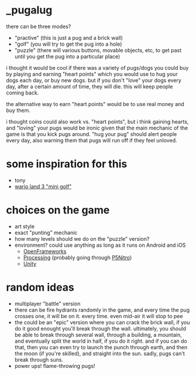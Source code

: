 _pugalug
========

there can be three modes?

* "practive" (this is just a pug and a brick wall)
* "golf" (you will try to get the pug into a hole)
* "puzzle" (there will various buttons, movable objects, etc, to get past until you get the pug into a particular place)

i thought it would be cool if there was a variety of pugs/dogs you could buy
by playing and earning "heart points" which you would use to hug your dogs each day,
or buy new dogs. but if you don't "love" your dogs every day, after a
certain amount of time, they will die. this will keep people coming back.

the alternative way to earn "heart points" would be to use real money
and buy them.

i thought coins could also work vs. "heart points", but i think gaining
hearts, and "loving" your pugs would be ironic given that the main mechanic
of the game is that you kick pugs around. "hug your pug" should alert
people every day, also warning them that pugs will run off if they feel
unloved.



some inspiration for this
=========================

* tony
* [wario land 3 "mini golf"](https://www.youtube.com/watch?time_continue=178&v=0d6TpGPX2Tg)




choices on the game
===================

* art style
* exact "punting" mechanic
* how many levels should we do on the "puzzle" version?
* environment? could use anything as long as it runs on Android and iOS
  * [OpenFrameworks](http://openframeworks.cc/download/)
  * [Processing](https://processing.org/) (probably going through [P5Nitro](https://github.com/davidedc/P5Nitro))
  * [Unity](http://unity3d.com/)



random ideas
============

* multiplayer "battle" version
* there can be fire hydrants randomly in the game, and every time the pug crosses one, it will be on it. every time. even mid-air it will stop to pee
* the could be an "epic" version where you can crack the brick wall, if you do it good enought you'll break through the wall. ultimately, you should be able to break through several wall, through a building, a mountain, and eventually split the world in half, if you do it right. and if you can do that, then you can even try to launch the punch through earth, and then the moon (if you're skilled), and straight into the sun. sadly, pugs can't break through suns.
* power ups! flame-throwing pugs!

